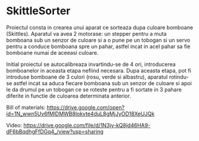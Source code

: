 # SkittleSorter

  Proiectul consta in crearea unui aparat ce sorteaza dupa culoare bomboane (Skittles). Aparatul va avea 2 motorase: un stepper pentru a muta bomboana sub un senzor de culoare si a o pune pe un tobogan si un servo pentru a conduce bomboana spre un pahar, astfel incat in acel pahar sa fie bomboane numai de aceeasi culoare.

  Initial proiectul se autocalibreaza invartindu-se de 4 ori, introducerea bomboanelor in aceasta etapa nefiind necesara. Dupa aceasta etapa, pot fi introduse bomboane de 3 culori (rosu, verde si albastru), aparatul rotindu-se astfel incat sa aduca fiecare bomboana sub un senzor de culoare si apoi le da drumul pe un tobogan ce se roteste pentru a fi sortate in 3 pahare diferite in functie de culoarea determinata anterior.

  Bill of materials: https://drive.google.com/open?id=1N_wwn5Uv6fMlDMWB8lokvte4duL8gMjJyOD18XeUJQk

  Video: https://drive.google.com/file/d/1N3jy-kQ8jd46HA9-dF6bBqdhgFfDGq4_/view?usp=sharing
